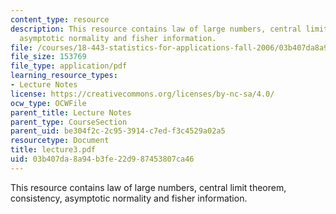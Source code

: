 ```yaml
---
content_type: resource
description: This resource contains law of large numbers, central limit theorem, consistency,
  asymptotic normality and fisher information.
file: /courses/18-443-statistics-for-applications-fall-2006/03b407da8a94b3fe22d987453807ca46_lecture3.pdf
file_size: 153769
file_type: application/pdf
learning_resource_types:
- Lecture Notes
license: https://creativecommons.org/licenses/by-nc-sa/4.0/
ocw_type: OCWFile
parent_title: Lecture Notes
parent_type: CourseSection
parent_uid: be304f2c-2c95-3914-c7ed-f3c4529a02a5
resourcetype: Document
title: lecture3.pdf
uid: 03b407da-8a94-b3fe-22d9-87453807ca46
---
```

This resource contains law of large numbers, central limit theorem, consistency, asymptotic normality and fisher information.